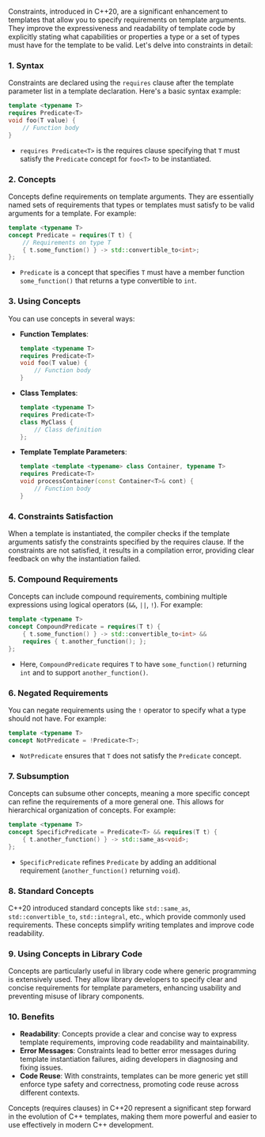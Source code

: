 Constraints, introduced in C++20, are a significant enhancement to templates that allow you to specify requirements on template arguments. They improve the expressiveness and readability of template code by explicitly stating what capabilities or properties a type or a set of types must have for the template to be valid. Let's delve into constraints in detail:

### 1. **Syntax**

Constraints are declared using the `requires` clause after the template parameter list in a template declaration. Here's a basic syntax example:

```cpp
template <typename T>
requires Predicate<T>
void foo(T value) {
    // Function body
}
```

- `requires Predicate<T>` is the requires clause specifying that `T` must satisfy the `Predicate` concept for `foo<T>` to be instantiated.

### 2. **Concepts**

Concepts define requirements on template arguments. They are essentially named sets of requirements that types or templates must satisfy to be valid arguments for a template. For example:

```cpp
template <typename T>
concept Predicate = requires(T t) {
    // Requirements on type T
    { t.some_function() } -> std::convertible_to<int>;
};
```

- `Predicate` is a concept that specifies `T` must have a member function `some_function()` that returns a type convertible to `int`.

### 3. **Using Concepts**

You can use concepts in several ways:

- **Function Templates**:

  ```cpp
  template <typename T>
  requires Predicate<T>
  void foo(T value) {
      // Function body
  }
  ```

- **Class Templates**:

  ```cpp
  template <typename T>
  requires Predicate<T>
  class MyClass {
      // Class definition
  };
  ```

- **Template Template Parameters**:

  ```cpp
  template <template <typename> class Container, typename T>
  requires Predicate<T>
  void processContainer(const Container<T>& cont) {
      // Function body
  }
  ```

### 4. **Constraints Satisfaction**

When a template is instantiated, the compiler checks if the template arguments satisfy the constraints specified by the requires clause. If the constraints are not satisfied, it results in a compilation error, providing clear feedback on why the instantiation failed.

### 5. **Compound Requirements**

Concepts can include compound requirements, combining multiple expressions using logical operators (`&&`, `||`, `!`). For example:

```cpp
template <typename T>
concept CompoundPredicate = requires(T t) {
    { t.some_function() } -> std::convertible_to<int> &&
    requires { t.another_function(); };
};
```

- Here, `CompoundPredicate` requires `T` to have `some_function()` returning `int` and to support `another_function()`.

### 6. **Negated Requirements**

You can negate requirements using the `!` operator to specify what a type should not have. For example:

```cpp
template <typename T>
concept NotPredicate = !Predicate<T>;
```

- `NotPredicate` ensures that `T` does not satisfy the `Predicate` concept.

### 7. **Subsumption**

Concepts can subsume other concepts, meaning a more specific concept can refine the requirements of a more general one. This allows for hierarchical organization of concepts. For example:

```cpp
template <typename T>
concept SpecificPredicate = Predicate<T> && requires(T t) {
    { t.another_function() } -> std::same_as<void>;
};
```

- `SpecificPredicate` refines `Predicate` by adding an additional requirement (`another_function()` returning `void`).

### 8. **Standard Concepts**

C++20 introduced standard concepts like `std::same_as`, `std::convertible_to`, `std::integral`, etc., which provide commonly used requirements. These concepts simplify writing templates and improve code readability.

### 9. **Using Concepts in Library Code**

Concepts are particularly useful in library code where generic programming is extensively used. They allow library developers to specify clear and concise requirements for template parameters, enhancing usability and preventing misuse of library components.

### 10. **Benefits**

- **Readability**: Concepts provide a clear and concise way to express template requirements, improving code readability and maintainability.
- **Error Messages**: Constraints lead to better error messages during template instantiation failures, aiding developers in diagnosing and fixing issues.
- **Code Reuse**: With constraints, templates can be more generic yet still enforce type safety and correctness, promoting code reuse across different contexts.

Concepts (requires clauses) in C++20 represent a significant step forward in the evolution of C++ templates, making them more powerful and easier to use effectively in modern C++ development.
